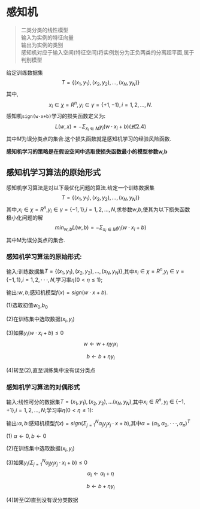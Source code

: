 # 感知机
> 二类分类的线性模型  
> 输入为实例的特征向量  
> 输出为实例的类别  
> 感知机对应于输入空间(特征空间)将实例划分为正负两类的分离超平面,属于判别模型

给定训练数据集
$$
T = \{(x_1,y_1),(x_2,y_2),...,(x_N,y_N)\}
$$
其中,
$$
x_i\in\chi=R^n,y_i\in\gamma=\{+1,-1\},i=1,2,...,N.
$$
感知机`sign(w·x+b)`学习的损失函数定义为:
$$
L(w,x) = - \Sigma_{x_i\in M}y_i(w·x_i+b)                                                (式2.4)
$$
其中$M$为误分类点的集合.这个损失函数就是感知机学习的经验风险函数.

**感知机学习的策略是在假设空间中选取使损失函数最小的模型参数w,b**

## 感知机学习算法的原始形式

感知机学习算法是对以下最优化问题的算法.给定一个训练数据集
$$
T = \{(x_1,y_1),(x_2,y_2),...,(x_N,y_N)\}
$$
其中,$x_i\in\chi=R^n$,$y_i\in\gamma=\{-1,1\}$,$i=1,2,...,N$,求参数$w$,$b$,使其为以下损失函数极小化问题的解
$$
min_{w,b}L(w,b) = - \Sigma_{x_i\in M}y_i(w·x_i+b)
$$
其中M为误分类点的集合.

### 感知机学习算法的原始形式:

输入:训练数据集$T=\{(x_1,y_1),(x_2,y_2),...,(x_N,y_N)\}$,其中$x_i\in\chi=R^n$​,$y_i\in\gamma=\{-1,1\}$,$i=1,2,···,N$,学习率$\eta(0<\eta\leq1)$;

输出:$w,b$;感知机模型$f(x)=sign(w·x+b)$.

(1)选取初值$w_0$,$b_0$

(2)在训练集中选取数据$(x_i,y_i)$

(3)如果$y_i(w·x_i+b)\leq0$
$$
w\leftarrow w+\eta y_i x_i
$$

$$
b\leftarrow b+\eta y_i
$$

(4)转至(2),直至训练集中没有误分类点

### 感知机学习算法的对偶形式

输入:线性可分的数据集$T={(x_1,y_1),(x_2,y_2),...(x_N,y_N)}$,其中$x_i\in R^n,y_i\in\{-1,+1\}$,$i=1,2,...,N$;学习率$\eta(0<\eta\leq 1)$:

输出:$\alpha,b$:感知机模型$f(x)=sign(\Sigma_{j=1}^N\alpha_j y_j x_j ·x+b)$​,其中$\alpha=(\alpha_1,\alpha_2,···,\alpha_n)^T$

(1) $\alpha\leftarrow 0,b\leftarrow 0$​

(2)在训练集中选取数据$(x_i,y_i)$

(3)如果$y_i(\Sigma_{j=1}^N\alpha_j y_j x_j ·x_i+b)\leq 0$
$$
\alpha_i \leftarrow \alpha_i + \eta
$$

$$
b \leftarrow b + \eta y_i
$$



(4)转至(2)直到没有误分类数据
